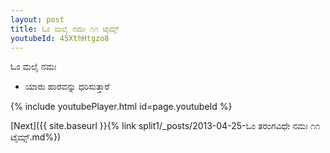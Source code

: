```yaml
---
layout: post
title: ಓಂ ಮಲೈ ನಮಃ ೧೧ ಟೈಮ್ಸ್
youtubeId: 45XthHtgzo8
---
```

 
 
 ಓಂ ಮಲೈ ನಮಃ  
 
 -  ಯಾರು ಹಾರವನ್ನು ಧರಿಸುತ್ತಾರೆ 
 
  
 
  
 
 
 
 
 
 


{% include youtubePlayer.html id=page.youtubeId %}
 
[Next]({{ site.baseurl }}{% link  split1/_posts/2013-04-25-ಓಂ ತರಂಗವಿಧೇ ನಮಃ ೧೧ ಟೈಮ್ಸ್.md%})
 
